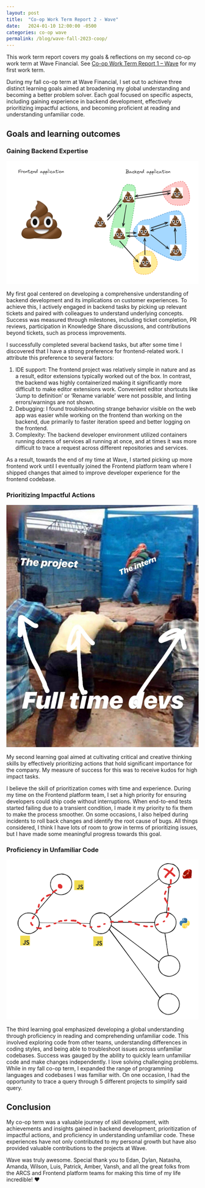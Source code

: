 ```yaml
---
layout: post
title:  "Co-op Work Term Report 2 - Wave"
date:   2024-01-10 12:00:00 -0500
categories: co-op wave
permalink: /blog/wave-fall-2023-coop/
---
```


This work term report covers my goals & reflections on my second co-op work term at Wave Financial. See [Co-op Work Term Report 1 – Wave](/blog/wave-summer-2023-coop/) for my first work term.

During my fall co-op term at Wave Financial, I set out to achieve three distinct learning goals aimed at broadening my global understanding and becoming a better problem solver. Each goal focused on specific aspects, including gaining experience in backend development, effectively prioritizing impactful actions, and becoming proficient at reading and understanding unfamiliar code.

## Goals and learning outcomes

### Gaining Backend Expertise

![Frontend vs Backend at Wave](/images/blog-coop-work-term-report-2-frontend-vs-backend.png)

My first goal centered on developing a comprehensive understanding of backend development and its implications on customer experiences. To achieve this, I actively engaged in backend tasks by picking up relevant tickets and paired with colleagues to understand underlying concepts. Success was measured through milestones, including ticket completion, PR reviews, participation in Knowledge Share discussions, and contributions beyond tickets, such as process improvements. 

I successfully completed several backend tasks, but after some time I discovered that I have a strong preference for frontend-related work. I attribute this preference to several factors:

1.	IDE support: The frontend project was relatively simple in nature and as a result, editor extensions typically worked out of the box. In contrast, the backend was highly containerized making it significantly more difficult to make editor extensions work. Convenient editor shortcuts like ‘Jump to definition’ or ‘Rename variable’ were not possible, and linting errors/warnings are not shown.
2.	Debugging: I found troubleshooting strange behavior visible on the web app was easier while working on the frontend than working on the backend, due primarily to faster iteration speed and better logging on the frontend.
3.	Complexity: The backend developer environment utilized containers running dozens of services all running at once, and at times it was more difficult to trace a request across different repositories and services.

As a result, towards the end of my time at Wave, I started picking up more frontend work until I eventually joined the Frontend platform team where I shipped changes that aimed to improve developer experience for the frontend codebase. 

### Prioritizing Impactful Actions

![Frontend vs Backend at Wave](/images/blog-coop-work-term-report-2-impact.png)

My second learning goal aimed at cultivating critical and creative thinking skills by effectively prioritizing actions that hold significant importance for the company. My measure of success for this was to receive kudos for high impact tasks.

I believe the skill of prioritization comes with time and experience. During my time on the Frontend platform team, I set a high priority for ensuring developers could ship code without interruptions. When end-to-end tests started failing due to a transient condition, I made it my priority to fix them to make the process smoother. On some occasions, I also helped during incidents to roll back changes and identify the root cause of bugs. All things considered, I think I have lots of room to grow in terms of prioritizing issues, but I have made some meaningful progress towards this goal.

### Proficiency in Unfamiliar Code

![Frontend vs Backend at Wave](/images/blog-coop-work-term-report-2-unfamiliar-codebases.png)

The third learning goal emphasized developing a global understanding through proficiency in reading and comprehending unfamiliar code. This involved exploring code from other teams, understanding differences in coding styles, and being able to troubleshoot issues across unfamiliar codebases. Success was gauged by the ability to quickly learn unfamiliar code and make changes independently.
I love solving challenging problems. While in my fall co-op term, I expanded the range of programming languages and codebases I was familiar with. On one occasion, I had the opportunity to trace a query through 5 different projects to simplify said query.

## Conclusion

My co-op term was a valuable journey of skill development, with achievements and insights gained in backend development, prioritization of impactful actions, and proficiency in understanding unfamiliar code. These experiences have not only contributed to my personal growth but have also provided valuable contributions to the projects at Wave.

Wave was truly awesome. Special thank you to Edan, Dylan, Natasha, Amanda, Wilson, Luis, Patrick, Amber, Vansh, and all the great folks from the ARCS and Frontend platform teams for making this time of my life incredible! ❤️
